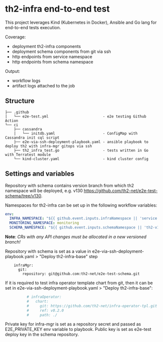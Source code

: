 # th2-infra end-to-end test
This project leverages Kind (Kubernetes in Docker), Ansible and Go lang for end-to-end tests execution.

Coverage:
* deployment th2-infra components
* deployment schema components from git via ssh
* http endpoints from service namespace
* http endpoints from schema namespace

Output:
* workflow logs
* artifact logs attached to the job

## Structure
```
├── .github
|   └── e2e-test.yml                         - e2e testing Github Action
└── ci
    ├── cassandra
    |   └── initdb.yaml                      - ConfigMap with Cassandra init cql script
    ├── e2e-via-ssh-deployment-playbook.yaml - ansible playbook to deploy th2 with infra-mgr gitops via ssh
    ├── th2_infra_test.go                    - tests written in Go with Terratest module
    └── kind-cluster.yaml                    - kind cluster config
```

## Settings and variables
Repository with schema contains version branch from which th2 namespace will be deployed, e.g. v130 https://github.com/th2-net/e2e-test-schema/tree/v130.

Namespaces for th2-infra can be set up in the following workflow variables:
```yaml
env:
  INFRA_NAMESPACE: "${{ github.event.inputs.infraNamespace || 'service' }}"
  MONITORING_NAMESPACE: monitoring
  SCHEMA_NAMESPACE: "${{ github.event.inputs.schemaNamespace || 'th2-v150' }}"
```
**Note**: _CRs with any API changes must be allocated in a new versioned branch!_

Repository with schema is set as a value in e2e-via-ssh-deployment-playbook.yaml > "Deploy th2-infra-base" step
```
    infraMgr:
      git:
        repository: git@github.com:th2-net/e2e-test-schema.git
```

If it is required to test infra operator template chart from git, then it can be set in e2e-via-ssh-deployment-playbook.yaml > "Deploy th2-infra-base":
```yaml
          # infraOperator:
          #   chart:
          #     git: https://github.com/th2-net/infra-operator-tpl.git
          #     ref: v0.2.0
          #     path: ./
```

Private key for infra-mgr is set as a repository secret and passed as E2E_PRIVATE_KEY env variable to playbook. Public key is set as e2e-test deploy key in the schema repository.
